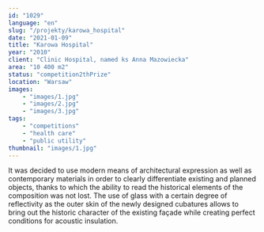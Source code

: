 ```yaml
---
id: "1029"
language: "en"
slug: "/projekty/karowa_hospital"
date: "2021-01-09"
title: "Karowa Hospital"
year: "2010"
client: "Clinic Hospital, named ks Anna Mazowiecka"
area: "10 400 m2"
status: "competition2thPrize"
location: "Warsaw"
images: 
    - "images/1.jpg"
    - "images/2.jpg"
    - "images/3.jpg"    
tags: 
    - "competitions"
    - "health care"
    - "public utility"
thumbnail: "images/1.jpg"
---
```

It was decided to use modern means of architectural expression as well as contemporary materials in order to clearly differentiate existing and planned objects, thanks to which the ability to read the historical elements of the composition was not lost. The use of glass with a certain degree of reflectivity as the outer skin of the newly designed cubatures allows to bring out the historic character of the existing façade while creating perfect conditions for acoustic insulation.
